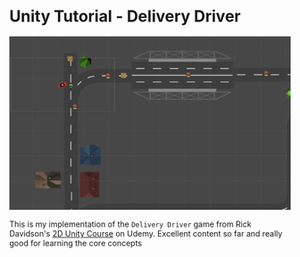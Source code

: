 # Unity Tutorial - Delivery Driver

![alt text](Screenshot2021-11-21.png)

This is my implementation of the `Delivery Driver` game from Rick Davidson's [2D Unity Course](https://www.udemy.com/course/unitycourse/) on Udemy. Excellent content so far and really good for learning the core concepts
